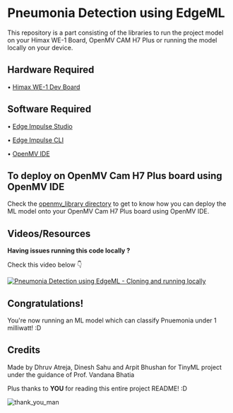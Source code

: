 # Pneumonia Detection using EdgeML


This repository is a part consisting of the libraries to run the project model on your Himax WE-1 Board, OpenMV CAM H7 Plus or running the model locally on your device.

## Hardware Required 

• [Himax WE-1 Dev Board](https://www.sparkfun.com/products/17256)
 
## Software Required 
• [Edge Impulse Studio](https://studio.edgeimpulse.com)

• [Edge Impulse CLI](https://docs.edgeimpulse.com/docs/cli-installation)

• [OpenMV IDE](https://openmv.io/pages/download)


## To deploy on OpenMV Cam H7 Plus board using OpenMV IDE 
Check the [openmv_library directory](https://github.com/Pneumonia-Detection-using-EdgeML/pneumonia-detection-edgeml-other-libs/tree/main/openmv_library) to get to know how you can deploy the ML model onto your OpenMV Cam H7 Plus board using OpenMV IDE.

## Videos/Resources 
**Having issues running this code locally ?**

Check this video below 👇

[![Pneumonia Detection using EdgeML - Cloning and running locally](http://img.youtube.com/vi/4dlN_rzMYgI/0.jpg)](http://www.youtube.com/watch?v=4dlN_rzMYgI "Penumonia Detection using EdgeML - Cloning and running locally")

## Congratulations!
You're now running an ML model which can classify Pnuemonia under 1 milliwatt! :D


## Credits
Made by Dhruv Atreja, Dinesh Sahu and Arpit Bhushan for TinyML project under the guidance of Prof. Vandana Bhatia

Plus thanks to **YOU** for reading this entire project README! :D

![thank_you_man](https://user-images.githubusercontent.com/64097541/107934298-e1972c80-6fa5-11eb-8b31-bb00fca8f0c3.gif)
